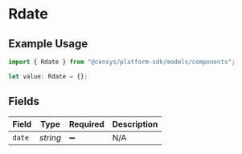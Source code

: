 # Rdate

## Example Usage

```typescript
import { Rdate } from "@censys/platform-sdk/models/components";

let value: Rdate = {};
```

## Fields

| Field              | Type               | Required           | Description        |
| ------------------ | ------------------ | ------------------ | ------------------ |
| `date`             | *string*           | :heavy_minus_sign: | N/A                |